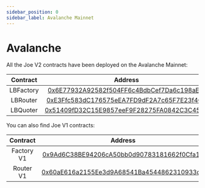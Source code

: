 ```yaml
---
sidebar_position: 0
sidebar_label: Avalanche Mainnet
---
```


# Avalanche

All the Joe V2 contracts have been deployed on the Avalanche Mainnet:

| Contract  |                                                        Address                                                        |
| :-------: | :-------------------------------------------------------------------------------------------------------------------: |
| LBFactory | [0x6E77932A92582f504FF6c4BdbCef7Da6c198aEEf](https://snowtrace.io/address/0x6E77932A92582f504FF6c4BdbCef7Da6c198aEEf) |
| LBRouter  | [0xE3Ffc583dC176575eEA7FD9dF2A7c65F7E23f4C3](https://snowtrace.io/address/0xE3Ffc583dC176575eEA7FD9dF2A7c65F7E23f4C3) |
| LBQuoter  | [0x51409fD32C15E9857eeF9F28275FA0842C3C4545](https://snowtrace.io/address/0x51409fD32C15E9857eeF9F28275FA0842C3C4545) |

You can also find Joe V1 contracts:

|  Contract  |                                                        Address                                                        |
| :--------: | :-------------------------------------------------------------------------------------------------------------------: |
| Factory V1 | [0x9Ad6C38BE94206cA50bb0d90783181662f0Cfa10](https://snowtrace.io/address/0x9Ad6C38BE94206cA50bb0d90783181662f0Cfa10) |
| Router V1  | [0x60aE616a2155Ee3d9A68541Ba4544862310933d4](https://snowtrace.io/address/0x60aE616a2155Ee3d9A68541Ba4544862310933d4) |

